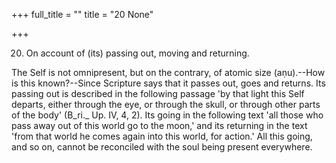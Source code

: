 +++
full_title = ""
title = "20 None"

+++


20. On account of (its) passing out, moving and returning.

The Self is not omnipresent, but on the contrary, of atomic size (aṇu).--How is this known?--Since Scripture says that it passes out, goes and returns. Its passing out is described in the following passage 'by that light this Self departs, either through the eye, or through the skull, or through other parts of the body' (B_ri._ Up. IV, 4, 2). Its going in the following text 'all those who pass away out of this world go to the moon,' and its returning in the text 'from that world he comes again into this world, for action.' All this going, and so on, cannot be reconciled with the soul being present everywhere.

